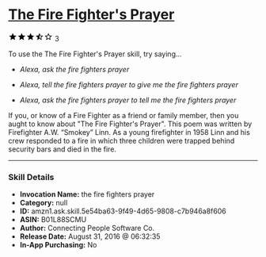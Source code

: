 # [The Fire Fighter's Prayer](http://alexa.amazon.com/#skills/amzn1.ask.skill.5e54ba63-9f49-4d65-9808-c7b946a8f606)
![3.6 stars](../../images/ic_star_black_18dp_1x.png)![3.6 stars](../../images/ic_star_black_18dp_1x.png)![3.6 stars](../../images/ic_star_black_18dp_1x.png)![3.6 stars](../../images/ic_star_half_black_18dp_1x.png)![3.6 stars](../../images/ic_star_border_black_18dp_1x.png) 3

To use the The Fire Fighter's Prayer skill, try saying...

* *Alexa, ask the fire fighters prayer*

* *Alexa, tell the fire fighters prayer to give me the fire fighters prayer*

* *Alexa, ask the fire fighters prayer to tell me the fire fighters prayer*

If you, or know of a Fire Fighter as a friend or family member, then you aught to know about "The Fire Fighter's Prayer".  This poem was written by Firefighter A.W. “Smokey” Linn. As a young firefighter in 1958 Linn and his crew responded to a fire in which three children were trapped behind security bars and died in the fire.

***

### Skill Details

* **Invocation Name:** the fire fighters prayer
* **Category:** null
* **ID:** amzn1.ask.skill.5e54ba63-9f49-4d65-9808-c7b946a8f606
* **ASIN:** B01L88SCMU
* **Author:** Connecting People Software Co.
* **Release Date:** August 31, 2016 @ 06:32:35
* **In-App Purchasing:** No

